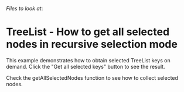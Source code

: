 <!-- default file list -->
*Files to look at*:

<!-- default file list end -->
# TreeList - How to get all selected nodes in recursive selection mode


<p>This example demonstrates how to obtain selected TreeList keys on demand. Click the "Get all selected keys" button to see the result.</p>
<p>Check the getAllSelectedNodes function to see how to collect selected nodes.</p>

<br/>


